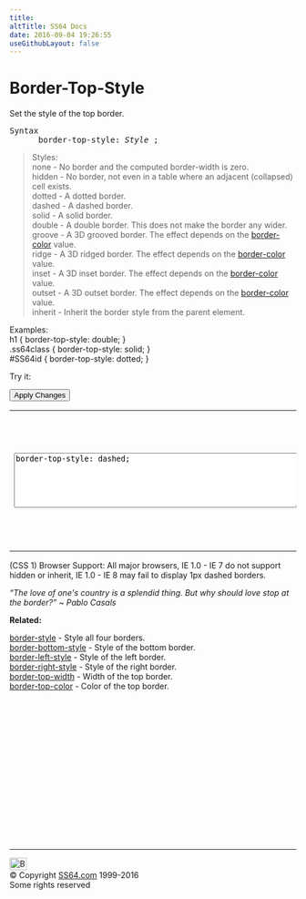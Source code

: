 ```yaml
---
title:
altTitle: SS64 Docs
date: 2016-09-04 19:26:55
useGithubLayout: false
---
```

<!-- #BeginLibraryItem "/Library/head_css.lbi" --><!-- #EndLibraryItem --><h1>Border-Top-Style</h1>
<p>Set the style of the top border.</p>
<pre>Syntax
      border-top-style: <i>Style</i> ; </pre>
<blockquote>
<p>Styles:<br>
<span class="code">none</span> - No border and the computed <span class="code">border-width</span> is           zero.<br>
<span class="code">hidden</span> - No border, not even in a table where an adjacent (collapsed) cell exists.<br>
<span class="code">dotted</span> - A dotted border.<br>
<span class="code">dashed</span> - A dashed border.<br>
<span class="code">solid</span> - A solid border.<br>
<span class="code">double</span> - A double border. This does not make the border any wider.<br>
<span class="code">groove</span> - A 3D grooved border. The effect depends on the <a href="border-color.html">border-color</a> value.<br>
<span class="code">ridge</span> - A 3D ridged border. The effect depends on the <a href="border-color.html">border-color</a> value.<br>
<span class="code">inset</span> - A 3D inset border. The effect depends on the <a href="border-color.html">border-color</a> value.<br>
<span class="code">outset</span> - A 3D outset border. The effect depends on the <a href="border-color.html">border-color</a> value.<br>
<span class="code">inherit</span> - Inherit the border style from the parent element.</p>
</blockquote>
<p>Examples:<br>
  <span class="code">h1 { border-top-style:  double; }<br>
    .ss64class { border-top-style:  solid; }</span><br>
    <span class="code">#SS64id { border-top-style: dotted;  }</span>    <br>
</p>
<p>Try it:</p><input type="button" onclick="ApplyStyle()" value="Apply Changes">
<table>
  <tbody><tr>
    <td><textarea name="tryit" id="trycode" cols="60" rows="6" onfocus="this.style.background='#fff';" onblur="this.style.background='#eee';" tabindex="1">border-top-style: dashed;
</textarea></td>
    <td><div id="tryresult">This is a sample of text with a CSS border. Each of the 4 borders can be styled separately with CSS.</div></td>
  </tr>
</tbody></table>
<p>(CSS 1) Browser Support:  All major browsers, IE 1.0 - IE     7     do not support <span class="code">hidden</span> or <span class="code">inherit</span>,  IE 1.0 - IE 8  may fail to display 1px dashed borders.</p>
<p class="quote"><i>“The love of one's country is a splendid thing. But why should love stop at the border?” ~ Pablo Casals</i></p>
<p><b>Related:</b></p>
<p><a href="border-style.html">border-style</a> - Style all four borders.<br>
<a href="border-bottom-style.html">border-bottom-style</a> - Style of the bottom border.<br>
<a href="border-left-style.html">border-left-style</a> - Style of the left border.<br>
<a href="border-right-style.html">border-right-style</a> - Style of the right border.<br>
<a href="border-top-width.html">border-top-width</a> - Width of the top border.<br>
<a href="border-top-color.html">border-top-color</a> - Color of the top border.</p><!-- #BeginLibraryItem "/Library/foot_css.lbi" --><p>
<!-- CSS -->
<ins class="adsbygoogle" style="display:inline-block;width:300px;height:250px" data-ad-client="ca-pub-6140977852749469" data-ad-slot="2739097502"></ins>
<script>
(adsbygoogle = window.adsbygoogle || []).push({});
</script></p>
<hr>
<div id="bl" class="footer"><a href="border-top-style.html#"><img src="../images/top.png" width="30" height="22" alt="Back to the Top"></a></div>
<div id="br" class="footer, tagline">© Copyright <a href="../index.html">SS64.com</a> 1999-2016<br>
Some rights reserved</div><!-- #EndLibraryItem -->

